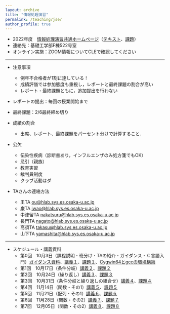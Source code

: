 ```yaml
---
layout: archive
title: "情報処理演習"
permalink: /teaching/jse/
author_profile: true
---
```


* 2022年度　[情報処理演習共通ホームページ](http://www.hlab.sys.es.osaka-u.ac.jp/people/wan/jse/)（[テキスト](http://www.hlab.sys.es.osaka-u.ac.jp/people/wan/jse/text/index.html)、[課題](http://www.hlab.sys.es.osaka-u.ac.jp/people/wan/jse/kadai/index.html)）
* 連絡先：基礎工学部F棟522号室
* オンライン実施：ZOOM情報についてCLEで確認してください

---

* 注意事項
  * 例年不合格者が1割に達している！
  * 成績評価では参加態度も重視し，レポートと最終課題の割合が高い
  * レポート・最終課題ともに，追加提出を行わない

* レポートの提出：毎回の授業開始まで
* 最終課題：2/6最終締め切り

* 成績の割合
  * 出席、レポート、最終課題をパーセント分けで計算すること．

* 公欠
  * 伝染性疾病（診断書あり，インフルエンザのみ処方箋でもOK）
  * 忌引（親族）
  * 教育実習
  * 裁判員制度
  * クラブ活動はダ

* TAさんの連絡方法
  * 王TA ou@hlab.sys.es.osaka-u.ac.jp
  * 巌TA iwao@hlab.sys.es.osaka-u.ac.jp 
  * 中津留TA nakatsuru@hlab.sys.es.osaka-u.ac.jp 
  * 長門TA nagato@hlab.sys.es.osaka-u.ac.jp 
  * 高須TA takasu@hlab.sys.es.osaka-u.ac.jp 
  * 山下TA yamashita@hlab.sys.es.osaka-u.ac.jp 

---

* スケジュール・講義資料
  * 第0回　10月3日（課程説明・班分け・TAの紹介・ガイダンス・Ｃ言語入門）[ガイダンス資料](https://wanweiwei07.github.io/files/guidance.pdf)、[講義１](https://wanweiwei07.github.io/files/jse1.pdf)、[課題１](http://www.hlab.sys.es.osaka-u.ac.jp/people/wan/jse/kadai/kadai01.html)、[Cygwin64とgccの環境構築](https://www.notion.so/Cygwin-gcc-f29fc29ac4c9479bb8e25ae1dfa34a62)
  * 第1回　10月17日（条件分岐）[講義２](https://wanweiwei07.github.io/files/jse2.pdf)、[課題２](http://www.hlab.sys.es.osaka-u.ac.jp/people/wan/jse/kadai/kadai02.html)
  * 第2回　10月24日（繰り返し）[講義３](https://wanweiwei07.github.io/files/jse3.pdf)、[課題３](http://www.hlab.sys.es.osaka-u.ac.jp/people/wan/jse/kadai/kadai03.html)
  * 第3回　10月31日（条件分岐と繰り返しの組合せ）[講義４](https://wanweiwei07.github.io/files/jse4.pdf)、[課題４](http://www.hlab.sys.es.osaka-u.ac.jp/people/wan/jse/kadai/kadai04.html)
  * 第4回　11月14日（関数・その1）[講義５](https://wanweiwei07.github.io/files/jse5.pdf)、[課題５](http://www.hlab.sys.es.osaka-u.ac.jp/people/wan/jse/kadai/kadai05.html)
  * 第5回　11月21日（配列・その1）[講義６](https://wanweiwei07.github.io/files/jse6.pdf)、[課題６](http://www.hlab.sys.es.osaka-u.ac.jp/people/wan/jse/kadai/kadai06.html)
  * 第6回　11月28日（関数・その2）[講義７](https://wanweiwei07.github.io/files/jse7.pdf)、[課題７](http://www.hlab.sys.es.osaka-u.ac.jp/people/wan/jse/kadai/kadai07.html)
  * 第7回　12月05日（関数・その2）[講義８](https://wanweiwei07.github.io/files/jse8.pdf)、[課題８](http://www.hlab.sys.es.osaka-u.ac.jp/people/wan/jse/kadai/kadai08.html)
